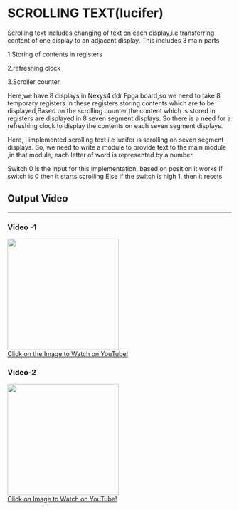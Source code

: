 # SCROLLING TEXT(lucifer)

Scrolling text includes changing of text on each display,i.e transferring content of one display to an adjacent display.
This includes 3 main parts

1.Storing of contents in registers

2.refreshing clock 

3.Scroller counter

Here,we have 8 displays in Nexys4 ddr Fpga board,so we need to take 8 temporary registers.In these registers storing contents which are to be displayed,Based on the scrolling counter the content which is stored in registers are displayed in 8 seven segment displays.
So there is a need for a refreshing clock to display the contents on each seven segment displays.

Here, I implemented scrolling text i.e lucifer is scrolling on seven segment displays.
So, we need to write a module to provide text to the main module ,in that module, each letter  of word is represented by a number.


Switch 0 is the input for this implementation, based on position it works
If switch is 0 then it starts scrolling
Else if the switch is high 1, then it resets

 ## Output Video
---------------------
### Video -1

<a href="https://www.youtube.com/watch?v=BYVkbM-NHBo">
    <img width="250" src="https://img.youtube.com/vi/BYVkbM-NHBo/0.jpg">
    </br>Click on the Image to Watch on YouTube!
</a>


### Video-2
<a href="https://www.youtube.com/watch?v=sSLsIG7v0Gc">
    <img width="250" src="https://img.youtube.com/vi/sSLsIG7v0Gc/0.jpg">
    </br>Click on Image to Watch on YouTube!
</a>

